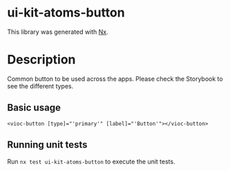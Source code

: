 # ui-kit-atoms-button

This library was generated with [Nx](https://nx.dev).

# Description

Common button to be used across the apps. Please check the Storybook to see the different types.

## Basic usage

`<vioc-button [type]="'primary'" [label]="'Button'"></vioc-button>`

## Running unit tests

Run `nx test ui-kit-atoms-button` to execute the unit tests.
